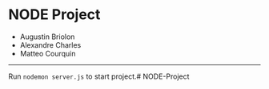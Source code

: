 # NODE Project

* Augustin Briolon
* Alexandre Charles
* Matteo Courquin

<hr>

Run ```nodemon server.js``` to start project.# NODE-Project
